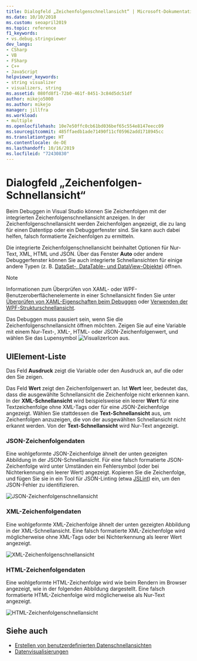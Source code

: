 ```yaml
---
title: Dialogfeld „Zeichenfolgenschnellansicht“ | Microsoft-Dokumentation
ms.date: 10/10/2018
ms.custom: seoapril2019
ms.topic: reference
f1_keywords:
- vs.debug.stringviewer
dev_langs:
- CSharp
- VB
- FSharp
- C++
- JavaScript
helpviewer_keywords:
- string visualizer
- visualizers, string
ms.assetid: 080fd8f1-72b0-461f-8451-3c84d5dc51df
author: mikejo5000
ms.author: mikejo
manager: jillfra
ms.workload:
- multiple
ms.openlocfilehash: 10e7e50ffc0cb61bd036bef65c554e8147eecc09
ms.sourcegitcommit: 485ffaedb1ade71490f11cf05962add1718945cc
ms.translationtype: HT
ms.contentlocale: de-DE
ms.lasthandoff: 10/16/2019
ms.locfileid: "72430830"
---
```

# <a name="string-visualizer-dialog-box"></a>Dialogfeld „Zeichenfolgen-Schnellansicht“

Beim Debuggen in Visual Studio können Sie Zeichenfolgen mit der integrierten Zeichenfolgenschnellansicht anzeigen. In der Zeichenfolgenschnellansicht werden Zeichenfolgen angezeigt, die zu lang für einen Datentipp oder ein Debuggerfenster sind. Sie kann auch dabei helfen, falsch formatierte Zeichenfolgen zu ermitteln.

Die integrierte Zeichenfolgenschnellansicht beinhaltet Optionen für Nur-Text, XML, HTML und JSON. Über das Fenster **Auto** oder andere Debuggerfenster können Sie auch integrierte Schnellansichten für einige andere Typen (z. B. [DataSet-, DataTable- und DataView-Objekte](../debugger/dataset-visualizer-dialog-box.md)) öffnen.

> [!NOTE]
> Informationen zum Überprüfen von XAML- oder WPF-Benutzeroberflächenelemente in einer Schnellansicht finden Sie unter [Überprüfen von XAML-Eigenschaften beim Debuggen](../xaml-tools/inspect-xaml-properties-while-debugging.md) oder [Verwenden der WPF-Strukturschnellansicht](../debugger/how-to-use-the-wpf-tree-visualizer.md).

Das Debuggen muss pausiert sein, wenn Sie die Zeichenfolgenschnellansicht öffnen möchten. Zeigen Sie auf eine Variable mit einem Nur-Text-, XML-, HTML- oder JSON-Zeichenfolgenwert, und wählen Sie das Lupensymbol ![VisualizerIcon](../debugger/media/dbg-tips-visualizer-icon.png "Symbol der Schnellansicht") aus.

## <a name="uielement-list"></a>UIElement-Liste

Das Feld **Ausdruck** zeigt die Variable oder den Ausdruck an, auf die oder den Sie zeigen.

Das Feld **Wert** zeigt den Zeichenfolgenwert an. Ist **Wert** leer, bedeutet das, dass die ausgewählte Schnellansicht die Zeichenfolge nicht erkennen kann. In der **XML-Schnellansicht** wird beispielsweise ein leerer **Wert** für eine Textzeichenfolge ohne XML-Tags oder für eine JSON-Zeichenfolge angezeigt. Wählen Sie stattdessen die **Text-Schnellansicht** aus, um Zeichenfolgen anzuzeigen, die von der ausgewählten Schnellansicht nicht erkannt werden. Von der **Text-Schnellansicht** wird Nur-Text angezeigt.

### <a name="json-string-data"></a>JSON-Zeichenfolgendaten

Eine wohlgeformte JSON-Zeichenfolge ähnelt der unten gezeigten Abbildung in der JSON-Schnellansicht. Für eine falsch formatierte JSON-Zeichenfolge wird unter Umständen ein Fehlersymbol (oder bei Nichterkennung ein leerer Wert) angezeigt. Kopieren Sie die Zeichenfolge, und fügen Sie sie in ein Tool für JSON-Linting (etwa [JSLint](https://www.jslint.com/)) ein, um den JSON-Fehler zu identifizieren.

![JSON-Zeichenfolgenschnellansicht](../debugger/media/dbg-tips-string-visualizer-json.png "JSON-Zeichenfolgenschnellansicht")

### <a name="xml-string-data"></a>XML-Zeichenfolgendaten

Eine wohlgeformte XML-Zeichenfolge ähnelt der unten gezeigten Abbildung in der XML-Schnellansicht. Eine falsch formatierte XML-Zeichenfolge wird möglicherweise ohne XML-Tags oder bei Nichterkennung als leerer Wert angezeigt.

![XML-Zeichenfolgenschnellansicht](../debugger/media/dbg-string-visualizers-xml.png "XML-Zeichenfolgenschnellansicht")

### <a name="html-string-data"></a>HTML-Zeichenfolgendaten

Eine wohlgeformte HTML-Zeichenfolge wird wie beim Rendern im Browser angezeigt, wie in der folgenden Abbildung dargestellt. Eine falsch formatierte HTML-Zeichenfolge wird möglicherweise als Nur-Text angezeigt.

![HTML-Zeichenfolgenschnellansicht](../debugger/media/dbg-string-visualizers-html.png "HTML-Zeichenfolgenschnellansicht")

## <a name="see-also"></a>Siehe auch

- [Erstellen von benutzerdefinierten Datenschnellansichten](../debugger/create-custom-visualizers-of-data.md)
- [Datenvisualisierungen](/visualstudio/mac/data-visualizations)